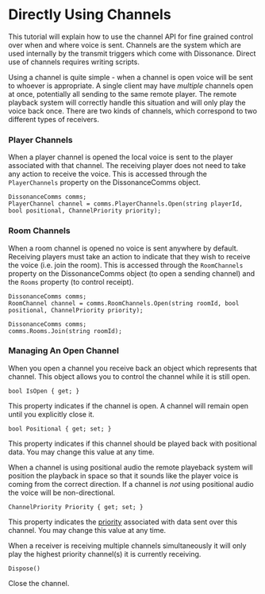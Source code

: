 # Directly Using Channels

This tutorial will explain how to use the channel API for fine grained control over when and where voice is sent. Channels are the system which are used internally by the transmit triggers which come with Dissonance. Direct use of channels requires writing scripts.

Using a channel is quite simple - when a channel is open voice will be sent to whoever is appropriate. A single client may have *multiple* channels open at once, potentially all sending to the same remote player. The remote playback system will correctly handle this situation and will only play the voice back once. There are two kinds of channels, which correspond to two different types of receivers.

### Player Channels

When a player channel is opened the local voice is sent to the player associated with that channel. The receiving player does not need to take any action to receive the voice. This is accessed through the ```PlayerChannels``` property on the DissonanceComms object.

```
DissonanceComms comms;
PlayerChannel channel = comms.PlayerChannels.Open(string playerId, bool positional, ChannelPriority priority);
```

### Room Channels

When a room channel is opened no voice is sent anywhere by default. Receiving players must take an action to indicate that they wish to receive the voice (i.e. join the room). This is accessed through the ```RoomChannels``` property on the DissonanceComms object (to open a sending channel) and the ```Rooms``` property (to control receipt).

```
DissonanceComms comms;
RoomChannel channel = comms.RoomChannels.Open(string roomId, bool positional, ChannelPriority priority);
```

```
DissonanceComms comms;
comms.Rooms.Join(string roomId);
```

### Managing An Open Channel

When you open a channel you receive back an object which represents that channel. This object allows you to control the channel while it is still open.

```bool IsOpen { get; }```

This property indicates if the channel is open. A channel will remain open until you explicitly close it.

```bool Positional { get; set; }```

This property indicates if this channel should be played back with positional data. You may change this value at any time.

When a channel is using positional audio the remote playeback system will position the playback in space so that it sounds like the player voice is coming from the correct direction. If a channel is *not* using positional audio the voice will be non-directional.

```ChannelPriority Priority { get; set; }```

This property indicates the [priority](/Tutorials/Channel-Priority) associated with data sent over this channel. You may change this value at any time.

When a receiver is receiving multiple channels simultaneously it will only play the highest priority channel(s) it is currently receiving.

```Dispose()```

Close the channel.